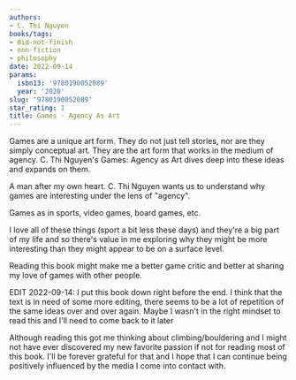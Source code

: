 ```yaml
---
authors:
- C. Thi Nguyen
books/tags:
- did-not-finish
- non-fiction
- philosophy
date: 2022-09-14
params:
  isbn13: '9780190052089'
  year: '2020'
slug: '9780190052089'
star_rating: 1
title: Games - Agency As Art
---
```


Games are a unique art form. They do not just tell stories, nor are they simply conceptual art. They are the art form that works in the medium of agency. C. Thi Nguyen's Games: Agency as Art dives deep into these ideas and expands on them.

<!--more-->

A man after my own heart. C. Thi Nguyen wants us to understand why games are interesting under the lens of "agency".

Games as in sports, video games, board games, etc.

I love all of these things (sport a bit less these days) and they're a big part of my life and so there's value in me exploring why they might be more interesting than they might appear to be on a surface level.

Reading this book might make me a better game critic and better at sharing my love of games with other people.

EDIT 2022-09-14: I put this book down right before the end. I think that the text is in need of some more editing, there seems to be a lot of repetition of the same ideas over and over again. Maybe I wasn't in the right mindset to read this and I'll need to come back to it later

Although reading this got me thinking about climbing/bouldering and I might not have ever discovered my new favorite passion if not for reading most of this book. I'll be forever grateful for that and I hope that I can continue being positively influenced by the media I come into contact with.